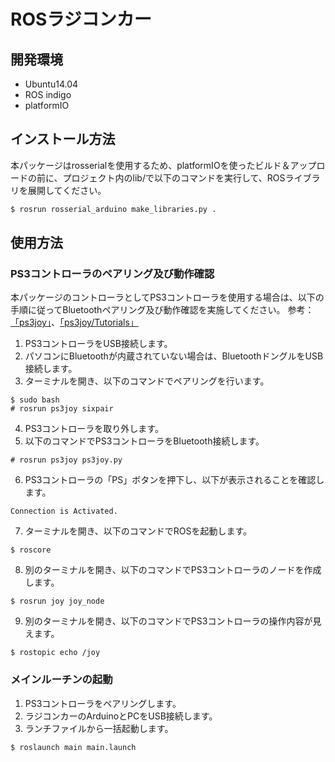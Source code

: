 # ROSラジコンカー

## 開発環境

- Ubuntu14.04
- ROS indigo
- platformIO

## インストール方法

本パッケージはrosserialを使用するため、platformIOを使ったビルド＆アップロードの前に、プロジェクト内のlib/で以下のコマンドを実行して、ROSライブラリを展開してください。

```sh
$ rosrun rosserial_arduino make_libraries.py .
```

## 使用方法

### PS3コントローラのペアリング及び動作確認

本パッケージのコントローラとしてPS3コントローラを使用する場合は、以下の手順に従ってBluetoothペアリング及び動作確認を実施してください。
参考：[「ps3joy」](http://wiki.ros.org/ps3joy)、[「ps3joy/Tutorials」](http://wiki.ros.org/ps3joy/Tutorials)

1. PS3コントローラをUSB接続します。
2. パソコンにBluetoothが内蔵されていない場合は、BluetoothドングルをUSB接続します。
3. ターミナルを開き、以下のコマンドでペアリングを行います。
```
$ sudo bash
# rosrun ps3joy sixpair
```
4. PS3コントローラを取り外します。
5. 以下のコマンドでPS3コントローラをBluetooth接続します。
```
# rosrun ps3joy ps3joy.py
```
6. PS3コントローラの「PS」ボタンを押下し、以下が表示されることを確認します。
```
Connection is Activated.
```
7. ターミナルを開き、以下のコマンドでROSを起動します。
```
$ roscore
```
8. 別のターミナルを開き、以下のコマンドでPS3コントローラのノードを作成します。
```
$ rosrun joy joy_node
```
9. 別のターミナルを開き、以下のコマンドでPS3コントローラの操作内容が見えます。
```
$ rostopic echo /joy
```

### メインルーチンの起動
1. PS3コントローラをペアリングします。
2. ラジコンカーのArduinoとPCをUSB接続します。
3. ランチファイルから一括起動します。
```
$ roslaunch main main.launch
```
